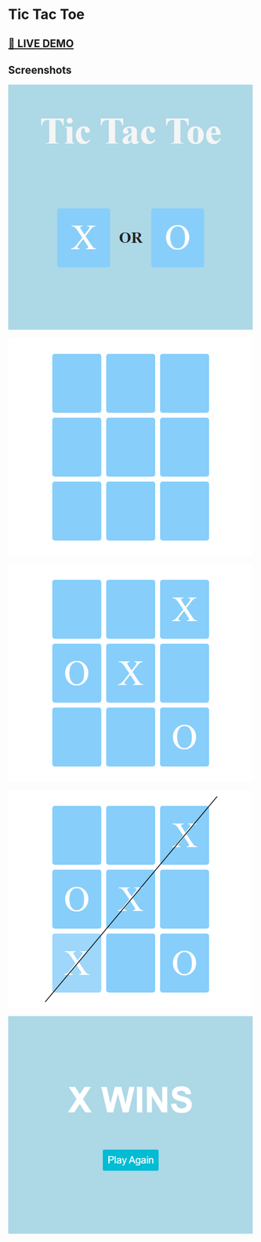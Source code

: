 # Tic Tac Toe

## <a href="https://mhmd-tarek-mhmd.github.io/Tic-Tac-Toe" target="_blank">🔴 LIVE DEMO</a>


## Screenshots

![](screenshots/1.png)

![](screenshots/2.png)

![](screenshots/3.png)

![](screenshots/4.png)

![](screenshots/5.png)
